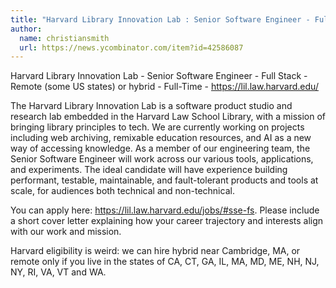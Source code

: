 ```yaml
---
title: "Harvard Library Innovation Lab : Senior Software Engineer - Full Stack"
author:
  name: christiansmith
  url: https://news.ycombinator.com/item?id=42586087
---
```

Harvard Library Innovation Lab - Senior Software Engineer - Full Stack - Remote (some US states) or hybrid - Full-Time - <a href="https:&#x2F;&#x2F;lil.law.harvard.edu&#x2F;" rel="nofollow">https:&#x2F;&#x2F;lil.law.harvard.edu&#x2F;</a>

The Harvard Library Innovation Lab is a software product studio and research lab embedded in the Harvard Law School Library, with a mission of bringing library principles to tech. We are currently working on projects including web archiving, remixable education resources, and AI as a new way of accessing knowledge. As a member of our engineering team, the Senior Software Engineer will work across our various tools, applications, and experiments. The ideal candidate will have experience building performant, testable, maintainable, and fault-tolerant products and tools at scale, for audiences both technical and non-technical.

You can apply here: <a href="https:&#x2F;&#x2F;lil.law.harvard.edu&#x2F;jobs&#x2F;#sse-fs" rel="nofollow">https:&#x2F;&#x2F;lil.law.harvard.edu&#x2F;jobs&#x2F;#sse-fs</a>. Please include a short cover letter explaining how your career trajectory and interests align with our work and mission.

Harvard eligibility is weird: we can hire hybrid near Cambridge, MA, or remote only if you live in the states of CA, CT, GA, IL, MA, MD, ME, NH, NJ, NY, RI, VA, VT and WA.
<JobApplication />
